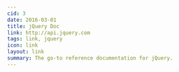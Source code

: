 ```yaml
---
cid: 3
date: 2016-03-01
title: jQuery Doc
link: http://api.jquery.com
tags: link, jquery
icon: link
layout: link
summary: The go-to reference documentation for jQuery.
---
```






